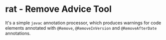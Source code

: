 # rat - Remove Advice Tool
It's a simple `javac` annotation processor, which produces warnings for code elements annotated with `@Remove`, `@RemoveInVersion` and `@RemoveAfterDate` annotations.